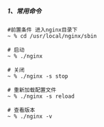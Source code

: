 ##### 1、常用命令

```shell
#前置条件 进入nginx目录下
~ % cd /usr/local/nginx/sbin

# 启动
~ % ./nginx

# 关闭
~ % ./nginx -s stop

# 重新加载配置文件
~ % ./nginx -s reload

# 查看版本
~ % ./nginx -v
```

